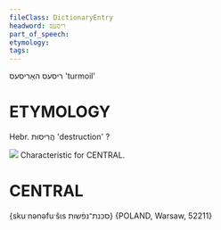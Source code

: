 ```yaml
---
fileClass: DictionaryEntry
headword: ריסעס
part_of_speech: 
etymology: 
tags: 
---
```

ריסעס
האַריסעס
'turmoil'

ETYMOLOGY
===========
Hebr. הֲרִיסוּת 'destruction' ?

![](https://ia802902.us.archive.org/9/items/Yiddish-Dialect-Maps/Herzog3-38-InnovationsFromTheSouth-71.jpg)
Characteristic for CENTRAL.

CENTRAL
========

{skuˑnənəfuˑšɩs סכּנת־נפֿשות} {POLAND, Warsaw, 52211}